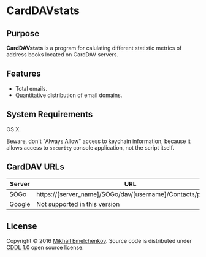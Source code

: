 
# CardDAVstats

## Purpose
**CardDAVstats** is a program for calulating different statistic metrics of address books located on CardDAV servers.

## Features
- Total emails.
- Quantitative distribution of email domains.

## System Requirements
OS X.

Beware, don't "Always Allow" access to keychain information, because it allows access to `security` console application, not the script itself.

## CardDAV URLs

Server|URL
------|---
SOGo|https://[server_name]/SOGo/dav/[username]/Contacts/personal/
Google|Not supported in this version

## License
Copyright © 2016 [Mikhail Emelchenkov](https://www.Emelchenkov.pro). Source code is distributed under [CDDL 1.0](https://tldrlegal.com/license/common-development-and-distribution-license-(cddl-1.0)-explained) open source license.